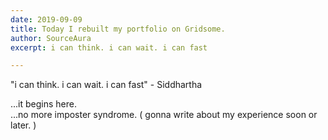 ```yaml
---
date: 2019-09-09
title: Today I rebuilt my portfolio on Gridsome.
author: SourceAura
excerpt: i can think. i can wait. i can fast

---
```

"i can think. i can wait. i can fast" - Siddhartha

...it begins here.  
...no more imposter syndrome. ( gonna write about my experience soon or later. )  
